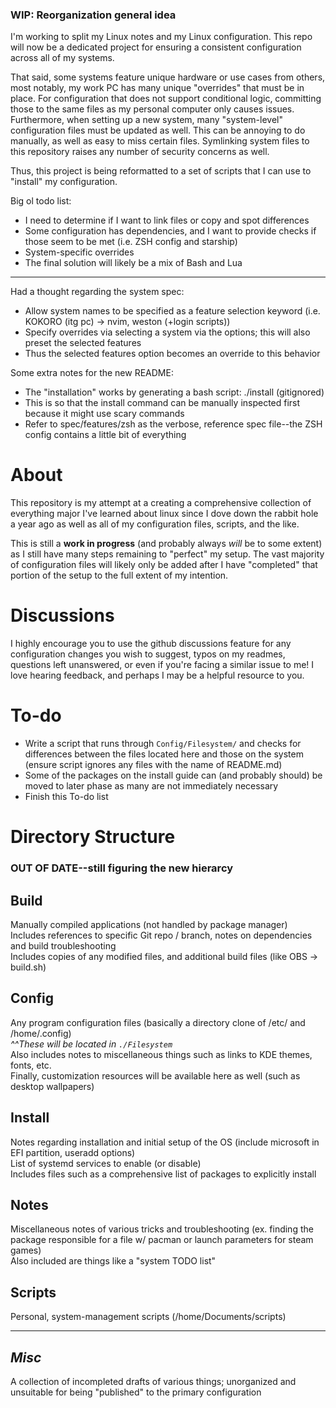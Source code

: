 ### **WIP:** Reorganization general idea
I'm working to split my Linux notes and my Linux configuration. This repo will now be a dedicated project for ensuring a consistent configuration across all of my systems.

That said, some systems feature unique hardware or use cases from others, most notably, my work PC has many unique "overrides" that must be in place. For configuration that does not support conditional logic, committing those to the same files as my personal computer only causes issues. Furthermore, when setting up a new system, many "system-level" configuration files must be updated as well. This can be annoying to do manually, as well as easy to miss certain files. Symlinking system files to this repository raises any number of security concerns as well.

Thus, this project is being reformatted to a set of scripts that I can use to "install" my configuration.

Big ol todo list:
- I need to determine if I want to link files or copy and spot differences
- Some configuration has dependencies, and I want to provide checks if those seem to be met (i.e. ZSH config and starship)
- System-specific overrides
- The final solution will likely be a mix of Bash and Lua
---
Had a thought regarding the system spec:
- Allow system names to be specified as a feature selection keyword (i.e. KOKORO (itg pc) -> nvim, weston (+login scripts))
- Specify overrides via selecting a system via the options; this will also preset the selected features
- Thus the selected features option becomes an override to this behavior

Some extra notes for the new README:
- The "installation" works by generating a bash script: ./install (gitignored)
 - This is so that the install command can be manually inspected first because it might use scary commands
- Refer to spec/features/zsh as the verbose, reference spec file--the ZSH config contains a little bit of everything

# About
This repository is my attempt at a creating a comprehensive collection of everything major I've learned about linux since I dove down the rabbit hole a year ago as well as all of my configuration files, scripts, and the like.

This is still a **work in progress** (and probably always _will_ be to some extent) as I still have many steps remaining to "perfect" my setup. The vast majority of configuration files will likely only be added after I have "completed" that portion of the setup to the full extent of my intention.

# Discussions
I highly encourage you to use the github discussions feature for any configuration changes you wish to suggest, typos on my readmes, questions left unanswered, or even if you're facing a similar issue to me! I love hearing feedback, and perhaps I may be a helpful resource to you.

# To-do
- Write a script that runs through `Config/Filesystem/` and checks for differences between the files located here and those on the system (ensure script ignores any files with the name of README.md)
- Some of the packages on the install guide can (and probably should) be moved to later phase as many are not immediately necessary
- Finish this To-do list  

# Directory Structure
### OUT OF DATE--still figuring the new hierarcy
## Build
Manually compiled applications (not handled by package manager)  
Includes references to specific Git repo / branch, notes on dependencies and build troubleshooting  
Includes copies of any modified files, and additional build files (like OBS -> build.sh)  
  
## Config
Any program configuration files (basically a directory clone of /etc/ and /home/.config)  
_^^These will be located in `./Filesystem`_  
Also includes notes to miscellaneous things such as links to KDE themes, fonts, etc.  
Finally, customization resources will be available here as well (such as desktop wallpapers)  
  
## Install
Notes regarding installation and initial setup of the OS (include microsoft in EFI partition, useradd options)  
List of systemd services to enable (or disable)  
Includes files such as a comprehensive list of packages to explicitly install  
  
## Notes
Miscellaneous notes of various tricks and troubleshooting (ex. finding the package responsible for a file w/ pacman or launch parameters for steam games)  
Also included are things like a "system TODO list"  
  
## Scripts
Personal, system-management scripts (/home/Documents/scripts)  

---

## _Misc_
A collection of incompleted drafts of various things; unorganized and unsuitable for being "published" to the primary configuration  
